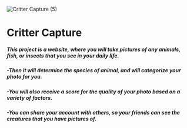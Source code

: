 ![Critter Capture (5)](https://github.com/user-attachments/assets/a2b27102-0435-4fc5-a464-07b713563dc0)

# Critter Capture

##### This project is a website, where you will take pictures of any animals, fish, or insects that you see in your daily life. 

##### -Then it will determine the species of animal, and will categorize your photo for you.

##### -You will also receive a score for the quality of your photo based on a variety of factors. 

##### -You can share your account with others, so your friends can see the creatures that you have pictures of.
